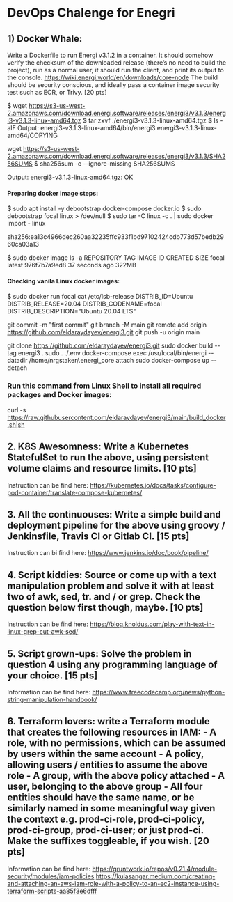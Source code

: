 # DevOps Chalenge for Enegri

## 1) Docker Whale:

Write a Dockerfile to run Energi v3.1.2 in a container. It should somehow verify the checksum of the downloaded release
(there’s no need to build the project), run as a normal user, it should run the client, and print its output to the console.
https://wiki.energi.world/en/downloads/core-node
The build should be security conscious, and ideally pass a container image security test such as ECR, or Trivy. [20 pts]

$ wget https://s3-us-west-2.amazonaws.com/download.energi.software/releases/energi3/v3.1.3/energi3-v3.1.3-linux-amd64.tgz
$ tar zxvf ./energi3-v3.1.3-linux-amd64.tgz
$ ls -alF 
Output:
energi3-v3.1.3-linux-amd64/bin/energi3
energi3-v3.1.3-linux-amd64/COPYING


wget https://s3-us-west-2.amazonaws.com/download.energi.software/releases/energi3/v3.1.3/SHA256SUMS
$ sha256sum -c --ignore-missing SHA256SUMS

Output:
energi3-v3.1.3-linux-amd64.tgz: OK

#### Preparing docker image steps:

$ sudo apt install -y debootstrap docker-compose docker.io
$ sudo debootstrap focal linux > /dev/null
$ sudo tar -C linux -c . | sudo docker import - linux

sha256:ea13c4966dec260aa32235ffc933f1bd97102424cdb773d57bedb2960ca03a13

$ sudo docker image ls -a
REPOSITORY   TAG       IMAGE ID       CREATED          SIZE
focal        latest    976f7b7a9ed8   37 seconds ago   322MB

#### Checking vanila Linux docker images:

$ sudo docker run focal cat /etc/lsb-release
DISTRIB_ID=Ubuntu
DISTRIB_RELEASE=20.04
DISTRIB_CODENAME=focal
DISTRIB_DESCRIPTION="Ubuntu 20.04 LTS"


git commit -m "first commit"
git branch -M main
git remote add origin https://github.com/eldaraydayev/energi3.git
git push -u origin main


git clone https://github.com/eldaraydayev/energi3.git
sudo docker build --tag energi3 .
sudo . ./.env docker-compose exec /usr/local/bin/energi --datadir /home/nrgstaker/.energi_core attach
sudo docker-compose up --detach

### Run this command from Linux Shell to install all required packages and Docker images:

curl -s https://raw.githubusercontent.com/eldaraydayev/energi3/main/build_docker.sh|sh

## 2. K8S Awesomness: Write a Kubernetes StatefulSet to run the above, using persistent volume claims and resource limits. [10 pts]

Instruction can be find here:
https://kubernetes.io/docs/tasks/configure-pod-container/translate-compose-kubernetes/

## 3. All the continuouses: Write a simple build and deployment pipeline for the above using groovy / Jenkinsfile, Travis CI or Gitlab CI. [15 pts]

Instruction can bi find here:
https://www.jenkins.io/doc/book/pipeline/

## 4. Script kiddies: Source or come up with a text manipulation problem and solve it with at least two of awk, sed, tr. and / or grep. Check the question below first though, maybe. [10 pts]

Instruction can be find here: 
https://blog.knoldus.com/play-with-text-in-linux-grep-cut-awk-sed/

## 5. Script grown-ups: Solve the problem in question 4 using any programming language of your choice. [15 pts]

Information can be find here:
https://www.freecodecamp.org/news/python-string-manipulation-handbook/

## 6. Terraform lovers: write a Terraform module that creates the following resources in IAM: - A role, with no permissions, which can be assumed by users within the same account - A policy, allowing users / entities to assume the above role - A group, with the above policy attached - A user, belonging to the above group - All four entities should have the same name, or be similarly named in some meaningful way given the context e.g. prod-ci-role, prod-ci-policy, prod-ci-group, prod-ci-user; or just prod-ci. Make the suffixes toggleable, if you wish. [20 pts]

Information can be find here:
https://gruntwork.io/repos/v0.21.4/module-security/modules/iam-policies
https://kulasangar.medium.com/creating-and-attaching-an-aws-iam-role-with-a-policy-to-an-ec2-instance-using-terraform-scripts-aa85f3e6dfff
